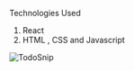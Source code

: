 Technologies Used
1. React
2. HTML , CSS and Javascript

![TodoSnip](https://github.com/SagarTk/Daily-Goals-App-in-ReactJS/assets/89976590/65141182-48d1-471d-afd4-c98eb0c03275)
